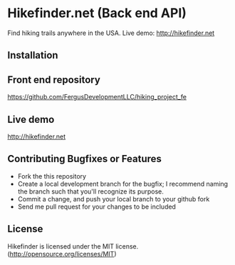 # Hikefinder.net (Back end API)

Find hiking trails anywhere in the USA. Live demo: http://hikefinder.net

## Installation


## Front end repository

https://github.com/FergusDevelopmentLLC/hiking_project_fe


## Live demo

http://hikefinder.net

## Contributing Bugfixes or Features

* Fork the this repository
* Create a local development branch for the bugfix; I recommend naming the branch such that you'll recognize its purpose.
* Commit a change, and push your local branch to your github fork
* Send me pull request for your changes to be included

## License

Hikefinder is licensed under the MIT license. (http://opensource.org/licenses/MIT)